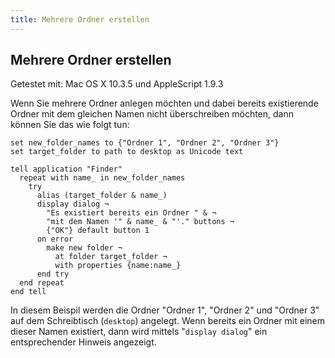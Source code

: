 ```yaml
---
title: Mehrere Ordner erstellen
---
```


## Mehrere Ordner erstellen

Getestet mit: Mac OS X 10.3.5 und AppleScript 1.9.3

Wenn Sie mehrere Ordner anlegen möchten und dabei bereits existierende Ordner mit dem gleichen Namen nicht überschreiben möchten, dann können Sie das wie folgt tun:

```applescript
set new_folder_names to {"Ordner 1", "Ordner 2", "Ordner 3"}
set target_folder to path to desktop as Unicode text

tell application "Finder"
  repeat with name_ in new_folder_names
    try
      alias (target_folder & name_)
      display dialog ¬
        "Es existiert bereits ein Ordner " & ¬
        "mit dem Namen '" & name_ & "'." buttons ¬
        {"OK"} default button 1
      on error
        make new folder ¬
          at folder target_folder ¬
          with properties {name:name_}
      end try
  end repeat
end tell
```

In diesem Beispil werden die Ordner "Ordner 1", "Ordner 2" und "Ordner 3" auf dem Schreibtisch (`desktop`) angelegt. Wenn bereits ein Ordner mit einem dieser Namen existiert, dann wird mittels "`display dialog`" ein entsprechender Hinweis angezeigt.
